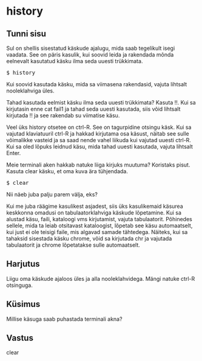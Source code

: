 # history

## Tunni sisu

Sul on shellis sisestatud käskude ajalugu, mida saab tegelikult isegi vaadata. See on päris kasulik, kui soovid leida ja rakendada mõnda eelnevalt kasutatud käsku ilma seda uuesti trükkimata.

<pre>$ history</pre>

Kui soovid kasutada käsku, mida sa viimasena rakendasid, vajuta lihtsalt nooleklahviga üles.

Tahad kasutada eelmist käsku ilma seda uuesti trükkimata? Kasuta !!. Kui sa kirjutasin enne cat fail1 ja tahad seda uuesti kasutada, siis võid lihtsalt kirjutada !! ja see rakendab su viimatise käsu.

Veel üks history otsetee on ctrl-R. See on tagurpidine otsingu käsk. Kui sa vajutad klaviatuuril ctrl-R ja hakkad kirjutama osa käsust, näitab see sulle võimalikke vasteid ja sa saad nende vahel liikuda kui vajutad uuesti ctrl-R. Kui sa oled lõpuks leidnud käsu, mida tahad uuesti kasutada, vajuta lihtsalt Enter.

Meie terminali aken hakkab natuke liiga kirjuks muutuma? Koristaks pisut. Kasuta clear käsku, et oma kuva ära tühjendada.

<pre>$ clear</pre>

Nii näeb juba palju parem välja, eks?

Kui me juba räägime kasulikest asjadest, siis üks kasulikemaid käsurea keskkonna omadusi on tabulaatorklahviga käskude lõpetamine. Kui sa alustad käsu, faili, kataloogi vms kirjutamist, vajuta tabulaatorit. Põhinedes sellele, mida ta leiab otsitavast kataloogist, lõpetab see käsu automaatselt, kui just ei ole teisigi faile, mis algavad samade tähtedega. Näiteks, kui sa tahaksid sisestada käsku chrome, võid sa kirjutada chr ja vajutada tabulaatorit ja chrome lõpetatakse sulle automaatselt.

## Harjutus

Liigu oma käskude ajaloos üles ja alla nooleklahvidega. Mängi natuke ctrl-R otsinguga.

## Küsimus

Millise käsuga saab puhastada terminali akna?

## Vastus

clear

